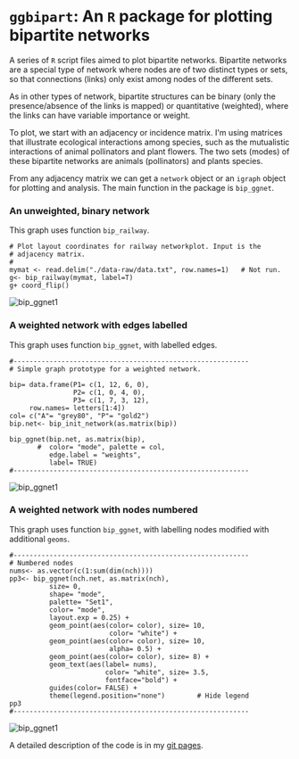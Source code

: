 `ggbipart`: An `R` package for plotting bipartite networks
========================================================

A series of `R` script files aimed to plot bipartite networks. Bipartite networks are a special type of network where nodes are of two distinct types or sets, so that connections (links) only exist among nodes of the different sets.

As in other types of network, bipartite structures can be binary (only the presence/absence of the links is mapped) or quantitative (weighted), where the links can have variable importance or weight.

To plot, we start with an adjacency or incidence matrix. I'm using matrices that illustrate ecological interactions among species, such as the mutualistic interactions of animal pollinators and plant flowers. The two sets (modes) of these bipartite networks are animals (pollinators) and plants species.

From any adjacency matrix we can get a `network` object or an `igraph` object for plotting and analysis. The main function in the package is `bip_ggnet`.

### An unweighted, binary network

This graph uses function `bip_railway`.

```{r railway, eval=TRUE, echo=TRUE, fig.width= 8, fig.height=6}
# Plot layout coordinates for railway networkplot. Input is the 
# adjacency matrix.
# 
mymat <- read.delim("./data-raw/data.txt", row.names=1)   # Not run.
g<- bip_railway(mymat, label=T)
g+ coord_flip()

```
![bip_ggnet1](http://pedroj.github.io/bipartite_plots/images/Rplot00.png)

### A weighted network with edges labelled

This graph uses function `bip_ggnet`, with labelled edges.

```{r simple_graph_prototype_wt1, eval=TRUE, echo=TRUE, fig.width= 8, fig.height=6}
#-----------------------------------------------------------
# Simple graph prototype for a weighted network.

bip= data.frame(P1= c(1, 12, 6, 0),
                P2= c(1, 0, 4, 0),
                P3= c(1, 7, 3, 12),
     row.names= letters[1:4])
col= c("A"= "grey80", "P"= "gold2")
bip.net<- bip_init_network(as.matrix(bip)) 

bip_ggnet(bip.net, as.matrix(bip), 
       #  color= "mode", palette = col, 
          edge.label = "weights",
          label= TRUE)
#-----------------------------------------------------------
```
![bip_ggnet1](http://pedroj.github.io/bipartite_plots/images/Rplot1.png)


### A weighted network with nodes numbered

This graph uses function `bip_ggnet`, with labelling nodes modified with additional `geoms`.

```{r numbered_nodes, eval=TRUE, echo=TRUE, fig.width= 8, fig.height=6}
#-----------------------------------------------------------
# Numbered nodes
nums<- as.vector(c(1:sum(dim(nch))))
pp3<- bip_ggnet(nch.net, as.matrix(nch),
          size= 0,
          shape= "mode", 
          palette= "Set1",
          color= "mode",
          layout.exp = 0.25) +
          geom_point(aes(color= color), size= 10, 
                         color= "white") +
          geom_point(aes(color= color), size= 10, 
                         alpha= 0.5) +
          geom_point(aes(color= color), size= 8) +
          geom_text(aes(label= nums), 
                        color= "white", size= 3.5, 
                        fontface="bold") + 
          guides(color= FALSE) +
          theme(legend.position="none")        # Hide legend
pp3
#-----------------------------------------------------------
```
![bip_ggnet1](http://pedroj.github.io/bipartite_plots/images/Rplot2.png)


A detailed description of the code is in my [git pages](http://pedroj.github.io/bipartite_plots/).




